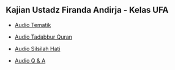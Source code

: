 ## Kajian Ustadz Firanda Andirja - Kelas UFA

-   [Audio Tematik](https://mufidu.github.io/kajian-ufa/tematik)

-   [Audio Tadabbur Quran](https://mufidu.github.io/kajian-ufa/tadabbur)

-   [Audio Silsilah Hati](https://mufidu.github.io/kajian-ufa/silsilah-hati)

-   [Audio Q & A](https://mufidu.github.io/kajian-ufa/q-a)

<script
            async
            defer
            data-website-id="ef6464b6-bb4f-4a9d-8888-331c55a5b959"
            src="https://um.mufidu.com/umami.js"
></script>
